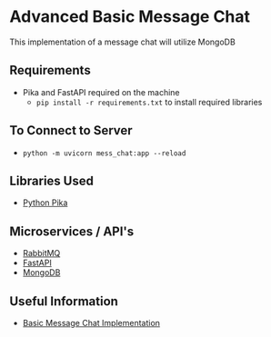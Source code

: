 # Advanced Basic Message Chat
This implementation of a message chat will utilize MongoDB

## Requirements
* Pika and FastAPI required on the machine
    * ```pip install -r requirements.txt``` to install required libraries

## To Connect to Server
* ```python -m uvicorn mess_chat:app --reload```

## Libraries Used
* [Python Pika](https://pypi.org/project/pika/#:~:text=Pika%20is%20a%20RabbitMQ%20%28AMQP%200-9-1%29%20client%20library,RabbitMQ%E2%80%99s%20extensions.%20Python%202.7%20and%203.4%2B%20are%20supported.)

## Microservices / API's
* [RabbitMQ](https://www.rabbitmq.com/#features)
* [FastAPI](https://fastapi.tiangolo.com/)
* [MongoDB](https://docs.mongodb.com/manual/?_ga=2.213141972.1346719986.1645739830-1894126807.1645739830)

## Useful Information
* [Basic Message Chat Implementation](https://github.com/kevinthedang/message-based-chat)